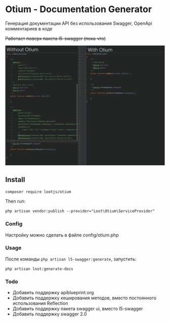 # Otium - Documentation Generator
Генерация документации API без использования Swagger, OpenApi комментариев в коде

~~Работает поверх пакета l5-swagger (пока что)~~

![compare](compare.png)

## Install 
```shell script
composer require lootjs/otium
```
Then run:
```
php artisan vendor:publish --provider="Loot\Otium\ServiceProvider"
```
### Config
Настройку можно сделать в файле config/otium.php

### Usage
После команды `php artisan l5-swagger:generate`, запустить:
```shell script
php artisan loot:generate-docs
```

### Todo
- Добавить поддержку apiblueprint.org
- Добавить поддержку кеширования методов, вместо постоянного использования Reflection
- Добавить поддержку пакета swagger ui, вместо l5-swagger
- Добавить поддержку swagger 2.0
